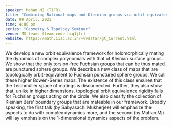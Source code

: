 ```yaml
---
speaker: Mahan MJ (TIFR) 
title: "Combining Rational maps and Kleinian groups via orbit equivalence - II"
date: 09 April, 2021
time: 4:00 pm
series: "Geometry & Topology Seminar"
venue: MS teams (team code hiq1jfr)
website: https://math.iisc.ac.in/~vvdatar/gt_Current.html
---
```


We develop a new orbit equivalence framework for holomorphically mating the dynamics of complex polynomials with that of Kleinian surface groups. 
We show that the only torsion-free Fuchsian groups that can be thus mated are punctured sphere groups. We describe a new class of maps that are 
topologically orbit-equivalent to Fuchsian punctured sphere groups. We call these higher Bowen-Series maps. The existence of this class ensures that the 
Teichmüller space of matings is disconnected. Further, they also show that, unlike in higher dimensions, topological orbit equivalence rigidity fails for 
Fuchsian groups acting on the circle. We also classify the collection of Kleinian Bers' boundary groups that are mateable in our framework. Broadly speaking, 
the first talk (by Sabyasachi Mukherjee) will emphasize the aspects to do with complex dynamics more, and the second (by Mahan Mj) will lay emphasis 
on the 1-dimensional dynamics aspects of the problem.
